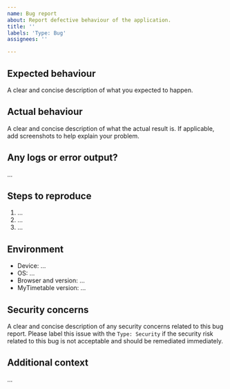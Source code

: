 ```yaml
---
name: Bug report
about: Report defective behaviour of the application.
title: ''
labels: 'Type: Bug'
assignees: ''

---
```


## Expected behaviour

A clear and concise description of what you expected to happen.

## Actual behaviour

A clear and concise description of what the actual result is. If applicable, add screenshots to help explain your problem.

## Any logs or error output?

…

## Steps to reproduce

1. …
2. …
3. …

## Environment

 - Device: …
 - OS: …
 - Browser and version: …
 - MyTimetable version: …

## Security concerns

A clear and concise description of any security concerns related to this bug report. 
Please label this issue with the `Type: Security` if the security risk related to this bug is not acceptable and should be remediated immediately.

## Additional context

…
